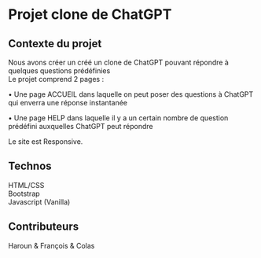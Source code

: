 # Projet clone de ChatGPT

## Contexte du projet

Nous avons créer un créé un clone de ChatGPT pouvant répondre à quelques questions prédéfinies  
Le projet comprend 2 pages :

• Une page ACCUEIL dans laquelle on peut poser des questions à ChatGPT qui enverra une réponse instantanée

• Une page HELP dans laquelle il y a un certain nombre de question prédéfini auxquelles ChatGPT peut répondre

Le site est Responsive.

## Technos

HTML/CSS  
Bootstrap  
Javascript (Vanilla)

## Contributeurs

Haroun & François & Colas
